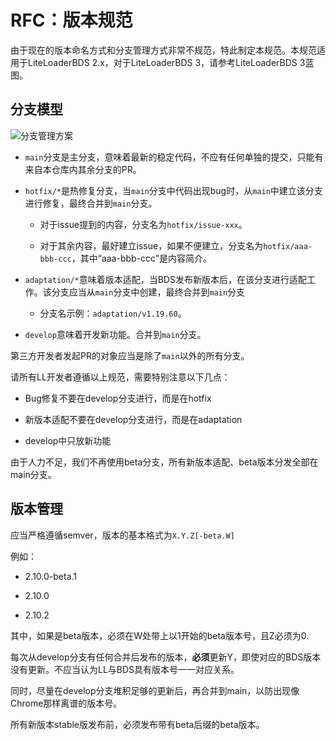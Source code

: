 # RFC：版本规范

由于现在的版本命名方式和分支管理方式非常不规范，特此制定本规范。本规范适用于LiteLoaderBDS 2.x，对于LiteLoaderBDS 3，请参考LiteLoaderBDS 3蓝图。

## 分支模型

![分支管理方案](../../../assets/BlueprintGitGraph.svg)

- `main`分支是主分支，意味着最新的稳定代码，不应有任何单独的提交，只能有来自本仓库内其余分支的PR。

- `hotfix/*`是热修复分支，当`main`分支中代码出现bug时，从`main`中建立该分支进行修复，最终合并到`main`分支。

   - 对于issue提到的内容，分支名为`hotfix/issue-xxx`。

   - 对于其余内容，最好建立issue，如果不便建立，分支名为`hotfix/aaa-bbb-ccc`，其中“aaa-bbb-ccc”是内容简介。

- `adaptation/*`意味着版本适配，当BDS发布新版本后，在该分支进行适配工作。该分支应当从`main`分支中创建，最终合并到`main`分支

   - 分支名示例：`adaptation/v1.19.60`。

- `develop`意味着开发新功能。合并到`main`分支。

第三方开发者发起PR的对象应当是除了`main`以外的所有分支。

请所有LL开发者遵循以上规范，需要特别注意以下几点：

- Bug修复不要在develop分支进行，而是在hotfix

- 新版本适配不要在develop分支进行，而是在adaptation

- develop中只放新功能

由于人力不足，我们不再使用beta分支，所有新版本适配、beta版本分发全部在main分支。

## 版本管理

应当严格遵循semver，版本的基本格式为`X.Y.Z[-beta.W]`

例如：

- 2.10.0-beta.1

- 2.10.0

- 2.10.2

其中，如果是beta版本，必须在W处带上以1开始的beta版本号，且Z必须为0.

每次从develop分支有任何合并后发布的版本，**必须**更新Y，即使对应的BDS版本没有更新。不应当认为LL与BDS具有版本号一一对应关系。

同时，尽量在develop分支堆积足够的更新后，再合并到main，以防出现像Chrome那样离谱的版本号。

所有新版本stable版发布前，必须发布带有beta后缀的beta版本。